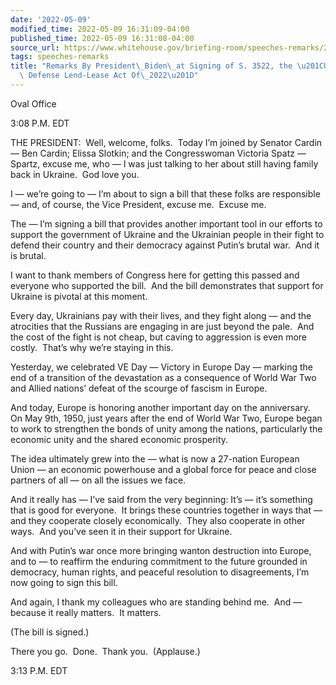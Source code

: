 ```yaml
---
date: '2022-05-09'
modified_time: 2022-05-09 16:31:09-04:00
published_time: 2022-05-09 16:31:08-04:00
source_url: https://www.whitehouse.gov/briefing-room/speeches-remarks/2022/05/09/remarks-by-president-biden-at-signing-of-s-3522-the-ukraine-democracy-defense-lend-lease-act-of-2022/
tags: speeches-remarks
title: "Remarks By President\_Biden\_at Signing of S. 3522, the \u201CUkraine Democracy\
  \ Defense Lend-Lease Act Of\_2022\u201D"
---
```

 
Oval Office

3:08 P.M. EDT

THE PRESIDENT:  Well, welcome, folks.  Today I’m joined by Senator
Cardin — Ben Cardin; Elissa Slotkin; and the Congresswoman Victoria
Spatz — Spartz, excuse me, who — I was just talking to her about still
having family back in Ukraine.  God love you.  

I — we’re going to — I’m about to sign a bill that these folks are
responsible — and, of course, the Vice President, excuse me.  Excuse
me. 

The — I’m signing a bill that provides another important tool in our
efforts to support the government of Ukraine and the Ukrainian people in
their fight to defend their country and their democracy against Putin’s
brutal war.  And it is brutal.  

I want to thank members of Congress here for getting this passed and
everyone who supported the bill.  And the bill demonstrates that support
for Ukraine is pivotal at this moment.

Every day, Ukrainians pay with their lives, and they fight along — and
the atrocities that the Russians are engaging in are just beyond the
pale.  And the cost of the fight is not cheap, but caving to aggression
is even more costly.  That’s why we’re staying in this. 

Yesterday, we celebrated VE Day — Victory in Europe Day — marking the
end of a transition of the devastation as a consequence of World War Two
and Allied nations’ defeat of the scourge of fascism in Europe.  

And today, Europe is honoring another important day on the anniversary. 
On May 9th, 1950, just years after the end of World War Two, Europe
began to work to strengthen the bonds of unity among the nations,
particularly the economic unity and the shared economic prosperity.  

The idea ultimately grew into the — what is now a 27-nation European
Union — an economic powerhouse and a global force for peace and close
partners of all — on all the issues we face.

And it really has — I’ve said from the very beginning: It’s — it’s
something that is good for everyone.  It brings these countries together
in ways that — and they cooperate closely economically.  They also
cooperate in other ways.  And you’ve seen it in their support for
Ukraine. 

And with Putin’s war once more bringing wanton destruction into Europe,
and to — to reaffirm the enduring commitment to the future grounded in
democracy, human rights, and peaceful resolution to disagreements, I’m
now going to sign this bill.  

And again, I thank my colleagues who are standing behind me.  And —
because it really matters.  It matters. 

(The bill is signed.)

There you go.  Done.  Thank you.  (Applause.)

3:13 P.M. EDT
